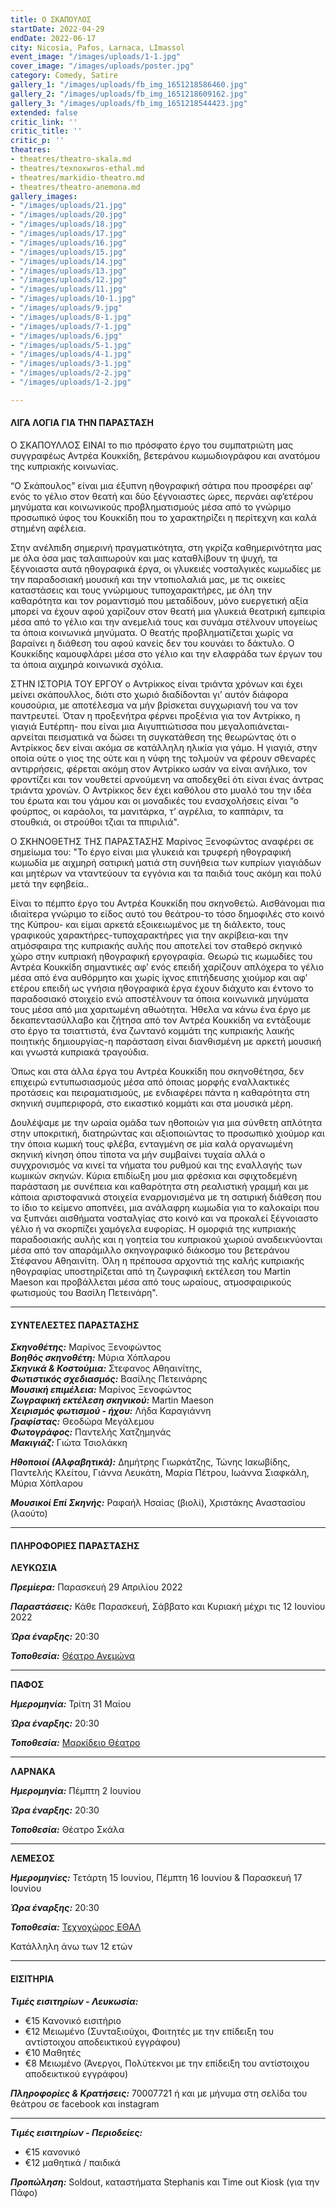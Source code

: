 ```yaml
---
title: Ο ΣΚΑΠΟΥΛΟΣ
startDate: 2022-04-29
endDate: 2022-06-17
city: Nicosia, Pafos, Larnaca, LImassol
event_image: "/images/uploads/1-1.jpg"
cover_image: "/images/uploads/poster.jpg"
category: Comedy, Satire
gallery_1: "/images/uploads/fb_img_1651218586460.jpg"
gallery_2: "/images/uploads/fb_img_1651218609162.jpg"
gallery_3: "/images/uploads/fb_img_1651218544423.jpg"
extended: false
critic_link: ''
critic_title: ''
critic_p: ''
theatres:
- theatres/theatro-skala.md
- theatres/texnoxwros-ethal.md
- theatres/markidio-theatro.md
- theatres/theatro-anemona.md
gallery_images:
- "/images/uploads/21.jpg"
- "/images/uploads/20.jpg"
- "/images/uploads/18.jpg"
- "/images/uploads/17.jpg"
- "/images/uploads/16.jpg"
- "/images/uploads/15.jpg"
- "/images/uploads/14.jpg"
- "/images/uploads/13.jpg"
- "/images/uploads/12.jpg"
- "/images/uploads/11.jpg"
- "/images/uploads/10-1.jpg"
- "/images/uploads/9.jpg"
- "/images/uploads/8-1.jpg"
- "/images/uploads/7-1.jpg"
- "/images/uploads/6.jpg"
- "/images/uploads/5-1.jpg"
- "/images/uploads/4-1.jpg"
- "/images/uploads/3-1.jpg"
- "/images/uploads/2-2.jpg"
- "/images/uploads/1-2.jpg"

---
```

#### ΛΙΓΑ ΛΟΓΙΑ ΓΙΑ ΤΗΝ ΠΑΡΑΣΤΑΣΗ

Ο ΣΚΑΠΟΥΛΛΟΣ ΕΙΝΑΙ το πιο πρόσφατο έργο του συμπατριώτη μας συγγραφέως Αντρέα Κουκκίδη, βετεράνου κωμωδιογράφου και ανατόμου της κυπριακής κοινωνίας.

“Ο Σκάπουλος” είναι μια έξυπνη ηθογραφική σάτιρα που προσφέρει αφ’ ενός το γέλιο στον θεατή και δύο ξέγνοιαστες ώρες, περνάει αφ’ετέρου μηνύματα και κοινωνικούς προβληματισμούς μέσα από το γνώριμο προσωπικό ύφος του Κουκκίδη που το χαρακτηρίζει η περίτεχνη και καλά στημένη αφέλεια.

Στην ανέλπιδη σημερινή πραγματικότητα, στη γκρίζα καθημερινότητα μας με όλα όσα μας ταλαιπωρούν και μας καταθλίβουν τη ψυχή, τα ξέγνοιαστα αυτά ηθογραφικά έργα, οι γλυκειές νοσταλγικές κωμωδίες με την παραδοσιακή μουσική και την ντοπιολαλιά μας, με τις οικείες καταστάσεις και τους γνώριμους τυποχαρακτήρες, με όλη την καθαρότητα και τον ρομαντισμό που μεταδίδουν, μόνο ευεργετική αξία μπορεί να έχουν αφού χαρίζουν στον θεατή μια γλυκειά θεατρική εμπειρία μέσα από το γέλιο και την ανεμελιά τους και συνάμα στέλνουν υπογείως τα όποια κοινωνικά μηνύματα. Ο θεατής προβληματίζεται χωρίς να βαραίνει η διάθεση του αφού κανείς δεν του κουνάει το δάκτυλο. Ο Κουκκίδης καμουφλάρει μέσα στο γέλιο και την ελαφράδα των έργων του τα όποια αιχμηρά κοινωνικά σχόλια.

ΣΤΗΝ ΙΣΤΟΡΙΑ ΤΟΥ ΕΡΓΟΥ ο Αντρίκκος είναι τριάντα χρόνων και έχει μείνει σκάπουλλος, διότι στο χωριό διαδίδονται γι’ αυτόν διάφορα κουσούρια, με αποτέλεσμα να μήν βρίσκεται συγχωριανή του να τον παντρευτεί. Όταν η προξενήτρα φέρνει προξένια για τον Αντρίκκο, η γιαγιά Ευτέρπη- που είναι μια Αιγυπτιώτισσα που μεγαλοπιάνεται- αρνείται πεισματικά να δώσει τη συγκατάθεση της θεωρώντας ότι ο Αντρίκκος δεν είναι ακόμα σε κατάλληλη ηλικία για γάμο. Η γιαγιά, στην οποία ούτε ο γιος της ούτε και η νύφη της τολμούν να φέρουν σθεναρές αντιρρήσεις, φέρεται ακόμη στον Αντρίκκο ωσάν να είναι ανήλικο, τον φροντίζει και τον νουθετεί αρνούμενη να αποδεχθεί ότι είναι ένας άντρας τριάντα χρονών. Ο Αντρίκκος δεν έχει καθόλου στο μυαλό του την ιδέα του έρωτα και του γάμου και οι μοναδικές του ενασχολήσεις είναι “ο φούρπος, οι καράολοι, τα μανιτάρκα, τ’ αγρέλια, το καππάριν, τα στουθκιά, οι στρούθοι τζιαι τα ππιριλιά".

Ο ΣΚΗΝΟΘΕΤΗΣ ΤΗΣ ΠΑΡΑΣΤΑΣΗΣ Μαρίνος Ξενοφώντος αναφέρει σε σημείωμα του: "Το έργο είναι μια γλυκειά και τρυφερή ηθογραφική κωμωδία με αιχμηρή σατιρική ματιά στη συνήθεια των κυπρίων γιαγιάδων και μητέρων να νταντεύουν τα εγγόνια και τα παιδιά τους ακόμη και πολύ μετά την εφηβεία..

Είναι το πέμπτο έργο του Αντρέα Κουκκίδη που σκηνοθετώ. Αισθάνομαι πια ιδιαίτερα γνώριμο το είδος αυτό του θεάτρου-το τόσο δημοφιλές στο κοινό της Κύπρου- και είμαι αρκετά εξοικειωμένος με τη διάλεκτο, τους γραφικούς χαρακτήρες-τυποχαρακτήρες για την ακρίβεια-και την ατμόσφαιρα της κυπριακής αυλής που αποτελεί τον σταθερό σκηνικό χώρο στην κυπριακή ηθογραφική εργογραφία. Θεωρώ τις κωμωδίες του Αντρέα Κουκκίδη σημαντικές αφ’ ενός επειδή χαρίζουν απλόχερα το γέλιο μέσα από ένα αυθόρμητο και χωρίς ίχνος επιτήδευσης χιούμορ και αφ’ ετέρου επειδή ως γνήσια ηθογραφικά έργα έχουν διάχυτο και έντονο το παραδοσιακό στοιχείο ενώ αποστέλνουν τα όποια κοινωνικά μηνύματα τους μέσα από μια χαριτωμένη αθωότητα. Ήθελα να κάνω ένα έργο με δεκαπεντασύλλαβο και ζήτησα από τον Αντρέα Κουκκίδη να εντάξουμε στο έργο τα τσιαττιστά, ένα ζωντανό κομμάτι της κυπριακής λαικής  ποιητικής δημιουργίας-η παράσταση είναι διανθισμένη με αρκετή μουσική και γνωστά κυπριακά τραγούδια.

Όπως και στα άλλα έργα του Αντρέα Κουκκίδη που σκηνοθέτησα, δεν επιχειρώ εντυπωσιασμούς μέσα από όποιας μορφής εναλλακτικές προτάσεις και πειραματισμούς, με ενδιαφέρει πάντα η καθαρότητα στη σκηνική συμπεριφορά, στο εικαστικό κομμάτι και στα μουσικά μέρη.

Δουλέψαμε με την ωραία ομάδα των ηθοποιών για μια σύνθετη απλότητα στην υποκριτική, διατηρώντας και αξιοποιώντας το προσωπικό χιούμορ και την όποια κωμική τους φλέβα, ενταγμένη σε μία καλά οργανωμένη σκηνική κίνηση όπου τίποτα να μήν συμβαίνει τυχαία αλλά ο συγχρονισμός να κινεί τα νήματα του ρυθμού και της εναλλαγής των κωμικών σκηνών. Κύρια επιδίωξη μου μια φρέσκια και σφιχτοδεμένη παράσταση με συνέπεια και καθαρότητα στη ρεαλιστική γραμμή και με κάποια αριστοφανικά στοιχεία εναρμονισμένα με τη σατιρική διάθεση που το ίδιο το κείμενο αποπνέει, μια ανάλαφρη κωμωδία για το καλοκαίρι που να ξυπνάει αισθήματα νοσταλγίας στο κοινό και να προκαλεί ξέγνοιαστο γέλιο ή να σκορπίζει χαμόγελα ευφορίας. Η ομορφιά της κυπριακής παραδοσιακής αυλής και η γοητεία του κυπριακού χωριού αναδεικνύονται μέσα από τον απαράμιλλο σκηνογραφικό διάκοσμο του βετεράνου Στέφανου Αθηαινίτη. Όλη η πρέπουσα αρχοντιά της καλής κυπριακής ηθογραφίας υποστηρίζεται από τη ζωγραφική εκτέλεση του Martin Maeson και προβάλλεται μέσα από τους ωραίους, ατμοσφαιρικούς φωτισμούς του Βασίλη Πετεινάρη".

***

#### ΣΥΝΤΕΛΕΣΤΕΣ ΠΑΡΑΣΤΑΣΗΣ

**_Σκηνοθέτης:_** Μαρίνος Ξενοφώντος  
**_Βοηθός σκηνοθέτη:_** Μύρια Χόπλαρου  
**_Σκηνικά & Κοστούμια:_** Στεφανος Αθηαινίτης,  
**_Φωτιστικός σχεδιασμός:_** Βασίλης Πετεινάρης  
**_Μουσική επιμέλεια:_** Μαρίνος Ξενοφώντος  
**_Ζωγραφική εκτέλεση σκηνικού:_** Martin Maeson  
**_Χειρισμός φωτισμού - ήχου:_** Λήδα Καραγιάννη  
**_Γραφίστας:_** Θεοδώρα Μεγάλεμου  
**_Φωτογράφος:_** Παντελής Χατζημηνάς  
**_Μακιγιάζ:_** Γιώτα Τσιολάκκη

**_Ηθοποιοί (Αλφαβητικά):_** Δημήτρης Γιωρκάτζης, Τώνης Ιακωβίδης, Παντελής Κλείτου, Γιάννα Λευκάτη, Μαρία Πέτρου, Ιωάννα Σιαφκάλη, Μύρια Χόπλαρου

**_Μουσικοί Επί Σκηνής:_** Ραφαήλ Ησαίας (βιολί), Χριστάκης Αναστασίου (λαούτο)

***

#### ΠΛΗΡΟΦΟΡΙΕΣ ΠΑΡΑΣΤΑΣΗΣ

**ΛΕΥΚΩΣΙΑ**

**_Πρεμίερα:_** Παρασκευή 29 Απριλίου 2022

**_Παραστάσεις:_** Κάθε Παρασκευή, Σάββατο και Κυριακή μέχρι τις 12 Ιουνίου 2022

**_Ώρα έναρξης:_** 20:30

**_Τοποθεσία:_** [Θέατρο Ανεμώνα](?#map "Χάρτης")

***

**ΠΑΦΟΣ**

**_Ημερομηνία:_** Τρίτη 31 Μαίου

**_Ώρα έναρξης:_** 20:30

**_Τοποθεσία:_** [Μαρκίδειο Θέατρο](?#map)

***

**ΛΑΡΝΑΚΑ**

**_Ημερομηνία:_** Πέμπτη 2 Ιουνίου

**_Ώρα έναρξης:_** 20:30

**_Τοποθεσία:_** Θέατρο Σκάλα

***

**ΛΕΜΕΣΟΣ**

**_Ημερομηνίες:_** Τετάρτη 15 Ιουνίου, Πέμπτη 16 Ιουνίου & Παρασκευή 17 Ιουνίου

**_Ώρα έναρξης:_** 20:30

**_Τοποθεσία:_** [Τεχνοχώρος ΕΘΑΛ](?#map)

Κατάλληλη άνω των 12 ετών

***

#### ΕΙΣΙΤΗΡΙΑ

**_Τιμές εισιτηρίων - Λευκωσία:_**

* €15 Κανονικό εισιτήριο
* €12 Μειωμένο (Συνταξιούχοι, Φοιτητές με την επίδειξη του αντίστοιχου αποδεικτικού εγγράφου)
* €10 Μαθητές
* €8 Μειωμένο (Άνεργοι, Πολύτεκνοι με την επίδειξη του αντίστοιχου αποδεικτικού εγγράφου)

**_Πληροφορίες & Κρατήσεις:_** 70007721 ή και με μήνυμα στη σελίδα του θεάτρου σε facebook και instagram

***

**_Τιμές εισιτηρίων - Περιοδείες:_**

* €15 κανονικό
* €12 μαθητικά / παιδικά

**_Προπώληση:_** Soldout, καταστήματα Stephanis και Time out Kiosk (για την Πάφο)